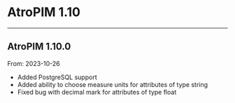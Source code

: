 # AtroPIM 1.10


---

## AtroPIM 1.10.0
From: 2023-10-26

* Added PostgreSQL support
* Added ability to choose measure units for attributes of type string
* Fixed bug with decimal mark for attributes of type float